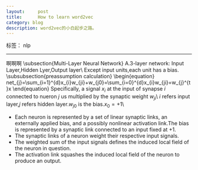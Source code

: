 ```yaml
---
layout:     post
title:      How to learn word2vec 
category: blog
description: word2vec的小白起步之路。
---
```

标签： nlp

---

啊啊啊
\subsection{Multi-Layer Neural Network}
A.3-layer network: Input Layer,Hidden Lyer,Output layer\\
Except input units,each unit has a bias.
\subsubsection{preassumption calculation}
\begin{equation}
net_{j}=\sum_{i=1}^{d}x_{i}w_{ji}+w_{j0}=\sum_{i=0}^{d}x_{i}w_{ji}=w_{j}^{t}x
\end{equation}
Specifically, a signal $x_{i}$ at the input of synapse $i$ connected to nueron $j$ us multiplied by the synaptic weight $w_{ji}$\\
$i$ refers input layer,$j$ refers hidden layer.$w_{j0}$ is the bias.$x_{0}=+1$\\

- Each neuron is represented by a set of linear synaptic links, an externally applied bias,
and a possibly nonlinear activation link.The bias is represented by a synaptic link connected to an input fixed at $+1$.
- The synaptic links of a neuron weight their respective input signals.
- The weighted sum of the input signals defines the induced local field of the neuron in
question.
- The activation link squashes the induced local field of the neuron to produce an output.
